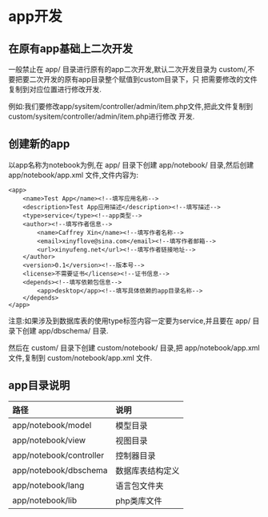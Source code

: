 # app开发 #

## 在原有app基础上二次开发 #

一般禁止在 app/ 目录进行原有的app二次开发,默认二次开发目录为 custom/,不要把要二次开发的原有app目录整个赋值到custom目录下，只
把需要修改的文件复制到对应位置进行修改开发. 

例如:我们要修改app/sysitem/controller/admin/item.php文件,把此文件复制到custom/sysitem/controller/admin/item.php进行修改
开发. 

## 创建新的app #

以app名称为notebook为例,在 app/ 目录下创建 app/notebook/ 目录,然后创建 app/notebook/app.xml 文件,文件内容为: 

```
<app>
    <name>Test App</name><!--填写应用名称-->
    <description>Test App应用描述</description><!--填写描述-->
    <type>service</type><!--app类型-->
    <author><!--填写作者信息-->
        <name>Caffrey Xin</name><!--填写作者名称-->
        <email>xinyflove@sina.com</email><!--填写作者邮箱-->
        <url>xinyufeng.net</url><!--填写作者链接地址-->
    </author>
    <version>0.1</version><!--版本号-->
    <license>不需要证书</license><!--证书信息-->
    <depends><!--填写依赖包信息-->
        <app>desktop</app><!--填写具体依赖的app目录名称-->
    </depends>
</app>
``` 

注意:如果涉及到数据库表的使用type标签内容一定要为service,并且要在 app/ 目录下创建 app/dbschema/ 目录. 

然后在 custom/ 目录下创建 custom/notebook/ 目录,把 app/notebook/app.xml 文件,复制到 custom/notebook/app.xml 文件.

## app目录说明 #
|路径|说明|
|:--|:--|
|app/notebook/model|模型目录|
|app/notebook/view|视图目录|
|app/notebook/controller|控制器目录|
|app/notebook/dbschema|数据库表结构定义|
|app/notebook/lang|语言包文件夹|
|app/notebook/lib|php类库文件|
